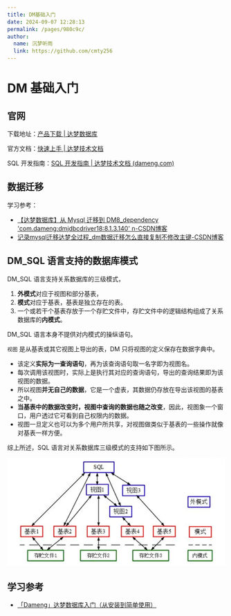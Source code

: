 ```yaml
---
title: DM基础入门
date: 2024-09-07 12:28:13
permalink: /pages/980c9c/
author: 
  name: 沉梦听雨
  link: https://github.com/cmty256
---
```

# DM 基础入门

## 官网

下载地址：[产品下载 | 达梦数据库](https://eco.dameng.com/download/)

官方文档：[快速上手 | 达梦技术文档](https://eco.dameng.com/document/dm/zh-cn/start)

SQL 开发指南：[SQL 开发指南 | 达梦技术文档 (dameng.com)](https://eco.dameng.com/document/dm/zh-cn/sql-dev/)



## 数据迁移

学习参考：

- [【达梦数据库】从 Mysql 迁移到 DM8_dependency 'com.dameng:dmjdbcdriver18:8.1.3.140' n-CSDN博客](https://blog.csdn.net/RudolphLiu/article/details/139294179)
- [记录mysql迁移达梦全过程_dm数据迁移怎么直接复制不修改主键-CSDN博客](https://blog.csdn.net/qq_45568113/article/details/120136889)



## DM_SQL 语言支持的数据库模式

DM_SQL 语言支持关系数据库的三级模式，

1. **外模式**对应于视图和部分基表，
2. **模式**对应于基表，基表是独立存在的表。
3. 一个或若干个基表存放于一个存贮文件中，存贮文件中的逻辑结构组成了关系数据库的**内模式**。

DM_SQL 语言本身不提供对内模式的操纵语句。



`视图` 是从基表或其它视图上导出的表，DM 只将视图的定义保存在数据字典中。

- 该定义**实际为一查询语句**，再为该查询语句取一名字即为视图名。
- 每次调用该视图时，实际上是执行其对应的查询语句，导出的查询结果即为该视图的数据。
- 所以视图**并无自己的数据**，它是一个虚表，其数据仍存放在导出该视图的基表之中。
- **当基表中的数据改变时，视图中查询的数据也随之改变**，因此，视图象一个窗口，用户透过它可看到自己权限内的数据。
- 视图一旦定义也可以为多个用户所共享，对视图做类似于基表的一些操作就像对基表一样方便。



综上所述，SQL 语言对关系数据库三级模式的支持如下图所示。

![image](https://github.com/cmty256/picx-images-hosting/raw/master/microservice/image.1vylndllpm.webp)





## 学习参考

- [「Dameng」达梦数据库入门（从安装到简单使用）](https://juejin.cn/post/7392194854862209062?searchId=2024090914231684BE16CCB6BD3C3ED190#heading-23)
